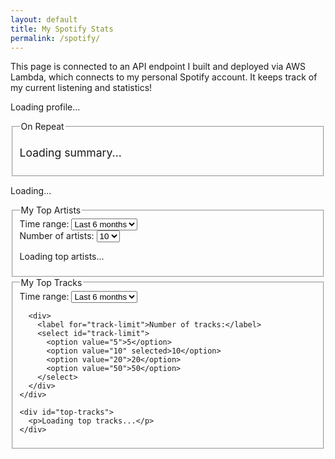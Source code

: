 ```yaml
---
layout: default
title: My Spotify Stats
permalink: /spotify/
---
```


This page is connected to an API endpoint I built and deployed via AWS Lambda, which connects to my personal Spotify account. It keeps track of my current listening and statistics!

<div id="spotify-profile" class="spotify-profile">
  <p>Loading profile...</p>
</div>
<div class="spotify-container">
    <fieldset>
    <legend>On Repeat</legend>
    <div id="recent-tracks-container" style="text-align:center;">
      <div id="recent-tracks" style="display:inline-block; width:220px;"></div>
      <div id="recent-tracks-buttons" style="margin-top:10px; display:none;">
        <button id="prev" style="margin-right:5px;">&#8249; Prev</button>
        <button id="next">Next &#8250;</button>
      </div>
    </div>
      <div id="summary" style="margin-top:10px; font-size:1.1rem;">
        <p>Loading summary...</p>
      </div>
    </fieldset>

<div class="now-and-artists">
  <div id="now-playing">
    <p>Loading...</p>
  </div>

  <div class="artists-container">
    <fieldset>
      <legend>My Top Artists</legend>
      <div class="select-container">
        <div>
          <label for="artist-time-range-select">Time range:</label>
          <select id="artist-time-range-select">
            <option value="short_term">Last 4 weeks</option>
            <option value="medium_term" selected>Last 6 months</option>
            <option value="long_term">All time</option>
          </select>
        </div>
        <div>
          <label for="artist-limit">Number of artists:</label>
          <select id="artist-limit">
            <option value="5">5</option>
            <option value="10" selected>10</option>
            <option value="20">20</option>
            <option value="50">50</option>
          </select>
        </div>
      </div>
      <div id="top-artists">
        <p>Loading top artists...</p>
      </div>
    </fieldset>
  </div>
</div>


    
<div class="tracks-container">
  <fieldset>
    <legend>My Top Tracks</legend>
    <div class="select-container">
      <div>
        <label for="time-range-select">Time range:</label>
        <select id="time-range-select">
          <option value="short_term">Last 4 weeks</option>
          <option value="medium_term" selected>Last 6 months</option>
          <option value="long_term">All time</option>
        </select>
      </div>

      <div>
        <label for="track-limit">Number of tracks:</label>
        <select id="track-limit">
          <option value="5">5</option>
          <option value="10" selected>10</option>
          <option value="20">20</option>
          <option value="50">50</option>
        </select>
      </div>
    </div>

    <div id="top-tracks">
      <p>Loading top tracks...</p>
    </div>
  </fieldset>
</div>
</div>

<script>
  const API_BASE_URL = "{{ site.api_base_url }}";
  console.log("API_BASE_URL:", API_BASE_URL);
</script>
<script src="{{ '/assets/js/spotify.js' | relative_url }}"></script>